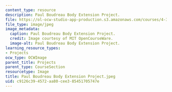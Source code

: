 ```yaml
---
content_type: resource
description: Paul Boudreau Body Extension Project.
file: https://ol-ocw-studio-app-production.s3.amazonaws.com/courses/4-301-introduction-to-the-visual-arts-spring-2007/c9126c394572aa80cee385451705747e_PaulBoudreauBodyExtensionProject.jpeg
file_type: image/jpeg
image_metadata:
  caption: Paul Boudreau Body Extension Project.
  credit: Image courtesy of MIT OpenCourseWare.
  image-alt: Paul Boudreau Body Extension Project.
learning_resource_types:
- Projects
ocw_type: OCWImage
parent_title: Projects
parent_type: CourseSection
resourcetype: Image
title: Paul Boudreau Body Extension Project.jpeg
uid: c9126c39-4572-aa80-cee3-85451705747e
---
```

